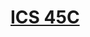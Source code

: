[ICS 45C](https://www.ics.uci.edu/~thornton/ics45c/)
====================================================
